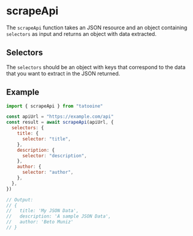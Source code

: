 # scrapeApi

The `scrapeApi` function takes an JSON resource and an object containing `selectors` as input and returns an object with data extracted.

## Selectors

The `selectors` should be an object with keys that correspond to the data that you want to extract in the JSON returned.

## Example

```javascript
import { scrapeApi } from "tatooine"

const apiUrl = "https://example.com/api"
const result = await scrapeApi(apiUrl, {
  selectors: {
    title: {
      selector: "title",
    },
    description: {
      selector: "description",
    },
    author: {
      selector: "author",
    },
  },
})

// Output:
// {
//   title: 'My JSON Data',
//   description: 'A sample JSON Data',
//   author: 'Beto Muniz'
// }
```
